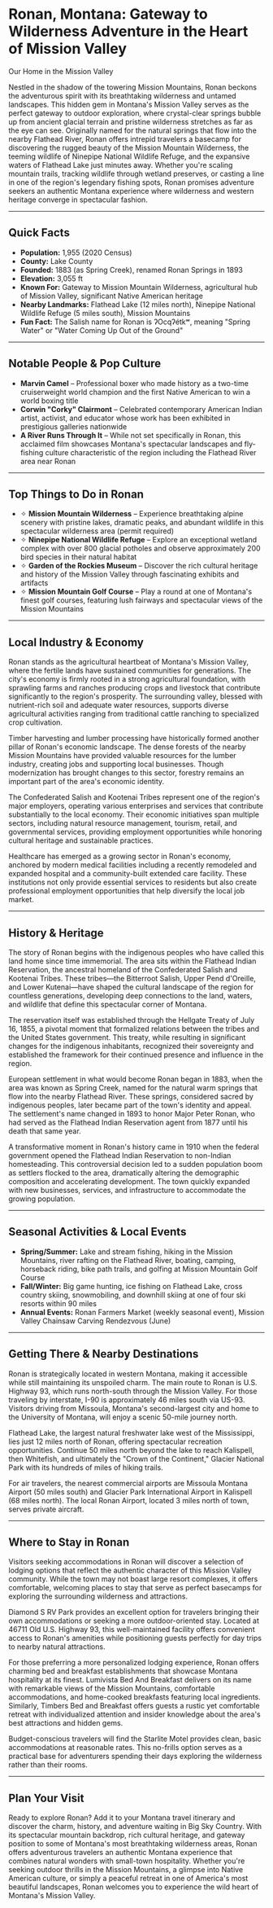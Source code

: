 # Ronan, Montana: Gateway to Wilderness Adventure in the Heart of Mission Valley
Our Home in the Mission Valley

Nestled in the shadow of the towering Mission Mountains, Ronan beckons the adventurous spirit with its breathtaking wilderness and untamed landscapes. This hidden gem in Montana's Mission Valley serves as the perfect gateway to outdoor exploration, where crystal-clear springs bubble up from ancient glacial terrain and pristine wilderness stretches as far as the eye can see. Originally named for the natural springs that flow into the nearby Flathead River, Ronan offers intrepid travelers a basecamp for discovering the rugged beauty of the Mission Mountain Wilderness, the teeming wildlife of Ninepipe National Wildlife Refuge, and the expansive waters of Flathead Lake just minutes away. Whether you're scaling mountain trails, tracking wildlife through wetland preserves, or casting a line in one of the region's legendary fishing spots, Ronan promises adventure seekers an authentic Montana experience where wilderness and western heritage converge in spectacular fashion.

---

## Quick Facts

- **Population:** 1,955 (2020 Census)
- **County:** Lake County
- **Founded:** 1883 (as Spring Creek), renamed Ronan Springs in 1893
- **Elevation:** 3,055 ft
- **Known For:** Gateway to Mission Mountain Wilderness, agricultural hub of Mission Valley, significant Native American heritage
- **Nearby Landmarks:** Flathead Lake (12 miles north), Ninepipe National Wildlife Refuge (5 miles south), Mission Mountains
- **Fun Fact:** The Salish name for Ronan is ʔOcqʔétkʷ, meaning "Spring Water" or "Water Coming Up Out of the Ground"

---

## Notable People & Pop Culture

- **Marvin Camel** – Professional boxer who made history as a two-time cruiserweight world champion and the first Native American to win a world boxing title
- **Corwin "Corky" Clairmont** – Celebrated contemporary American Indian artist, activist, and educator whose work has been exhibited in prestigious galleries nationwide
- **A River Runs Through It** – While not set specifically in Ronan, this acclaimed film showcases Montana's spectacular landscapes and fly-fishing culture characteristic of the region including the Flathead River area near Ronan

---

## Top Things to Do in Ronan

- ✧ **Mission Mountain Wilderness** – Experience breathtaking alpine scenery with pristine lakes, dramatic peaks, and abundant wildlife in this spectacular wilderness area (permit required)
- ✧ **Ninepipe National Wildlife Refuge** – Explore an exceptional wetland complex with over 800 glacial potholes and observe approximately 200 bird species in their natural habitat
- ✧ **Garden of the Rockies Museum** – Discover the rich cultural heritage and history of the Mission Valley through fascinating exhibits and artifacts
- ✧ **Mission Mountain Golf Course** – Play a round at one of Montana's finest golf courses, featuring lush fairways and spectacular views of the Mission Mountains

---

## Local Industry & Economy

Ronan stands as the agricultural heartbeat of Montana's Mission Valley, where the fertile lands have sustained communities for generations. The city's economy is firmly rooted in a strong agricultural foundation, with sprawling farms and ranches producing crops and livestock that contribute significantly to the region's prosperity. The surrounding valley, blessed with nutrient-rich soil and adequate water resources, supports diverse agricultural activities ranging from traditional cattle ranching to specialized crop cultivation.

Timber harvesting and lumber processing have historically formed another pillar of Ronan's economic landscape. The dense forests of the nearby Mission Mountains have provided valuable resources for the lumber industry, creating jobs and supporting local businesses. Though modernization has brought changes to this sector, forestry remains an important part of the area's economic identity.

The Confederated Salish and Kootenai Tribes represent one of the region's major employers, operating various enterprises and services that contribute substantially to the local economy. Their economic initiatives span multiple sectors, including natural resource management, tourism, retail, and governmental services, providing employment opportunities while honoring cultural heritage and sustainable practices.

Healthcare has emerged as a growing sector in Ronan's economy, anchored by modern medical facilities including a recently remodeled and expanded hospital and a community-built extended care facility. These institutions not only provide essential services to residents but also create professional employment opportunities that help diversify the local job market.

---

## History & Heritage

The story of Ronan begins with the indigenous peoples who have called this land home since time immemorial. The area sits within the Flathead Indian Reservation, the ancestral homeland of the Confederated Salish and Kootenai Tribes. These tribes—the Bitterroot Salish, Upper Pend d'Oreille, and Lower Kutenai—have shaped the cultural landscape of the region for countless generations, developing deep connections to the land, waters, and wildlife that define this spectacular corner of Montana.

The reservation itself was established through the Hellgate Treaty of July 16, 1855, a pivotal moment that formalized relations between the tribes and the United States government. This treaty, while resulting in significant changes for the indigenous inhabitants, recognized their sovereignty and established the framework for their continued presence and influence in the region.

European settlement in what would become Ronan began in 1883, when the area was known as Spring Creek, named for the natural warm springs that flow into the nearby Flathead River. These springs, considered sacred by indigenous peoples, later became part of the town's identity and appeal. The settlement's name changed in 1893 to honor Major Peter Ronan, who had served as the Flathead Indian Reservation agent from 1877 until his death that same year.

A transformative moment in Ronan's history came in 1910 when the federal government opened the Flathead Indian Reservation to non-Indian homesteading. This controversial decision led to a sudden population boom as settlers flocked to the area, dramatically altering the demographic composition and accelerating development. The town quickly expanded with new businesses, services, and infrastructure to accommodate the growing population.

---

## Seasonal Activities & Local Events

- **Spring/Summer:** Lake and stream fishing, hiking in the Mission Mountains, river rafting on the Flathead River, boating, camping, horseback riding, bike path trails, and golfing at Mission Mountain Golf Course
- **Fall/Winter:** Big game hunting, ice fishing on Flathead Lake, cross country skiing, snowmobiling, and downhill skiing at one of four ski resorts within 90 miles
- **Annual Events:** Ronan Farmers Market (weekly seasonal event), Mission Valley Chainsaw Carving Rendezvous (June)

---

## Getting There & Nearby Destinations

Ronan is strategically located in western Montana, making it accessible while still maintaining its unspoiled charm. The main route to Ronan is U.S. Highway 93, which runs north-south through the Mission Valley. For those traveling by interstate, I-90 is approximately 46 miles south via US-93. Visitors driving from Missoula, Montana's second-largest city and home to the University of Montana, will enjoy a scenic 50-mile journey north.

Flathead Lake, the largest natural freshwater lake west of the Mississippi, lies just 12 miles north of Ronan, offering spectacular recreation opportunities. Continue 50 miles north beyond the lake to reach Kalispell, then Whitefish, and ultimately the "Crown of the Continent," Glacier National Park with its hundreds of miles of hiking trails.

For air travelers, the nearest commercial airports are Missoula Montana Airport (50 miles south) and Glacier Park International Airport in Kalispell (68 miles north). The local Ronan Airport, located 3 miles north of town, serves private aircraft.

---

## Where to Stay in Ronan

Visitors seeking accommodations in Ronan will discover a selection of lodging options that reflect the authentic character of this Mission Valley community. While the town may not boast large resort complexes, it offers comfortable, welcoming places to stay that serve as perfect basecamps for exploring the surrounding wilderness and attractions.

Diamond S RV Park provides an excellent option for travelers bringing their own accommodations or seeking a more outdoor-oriented stay. Located at 46711 Old U.S. Highway 93, this well-maintained facility offers convenient access to Ronan's amenities while positioning guests perfectly for day trips to nearby natural attractions.

For those preferring a more personalized lodging experience, Ronan offers charming bed and breakfast establishments that showcase Montana hospitality at its finest. Lumivista Bed And Breakfast delivers on its name with remarkable views of the Mission Mountains, comfortable accommodations, and home-cooked breakfasts featuring local ingredients. Similarly, Timbers Bed and Breakfast offers guests a rustic yet comfortable retreat with individualized attention and insider knowledge about the area's best attractions and hidden gems.

Budget-conscious travelers will find the Starlite Motel provides clean, basic accommodations at reasonable rates. This no-frills option serves as a practical base for adventurers spending their days exploring the wilderness rather than their rooms.

---

## Plan Your Visit

Ready to explore Ronan? Add it to your Montana travel itinerary and discover the charm, history, and adventure waiting in Big Sky Country. With its spectacular mountain backdrop, rich cultural heritage, and gateway position to some of Montana's most breathtaking wilderness areas, Ronan offers adventurous travelers an authentic Montana experience that combines natural wonders with small-town hospitality. Whether you're seeking outdoor thrills in the Mission Mountains, a glimpse into Native American culture, or simply a peaceful retreat in one of America's most beautiful landscapes, Ronan welcomes you to experience the wild heart of Montana's Mission Valley.
